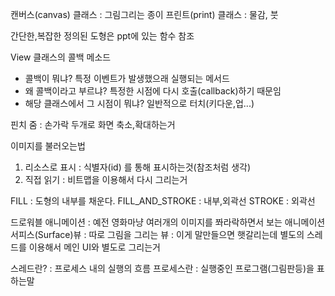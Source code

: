 
캔버스(canvas) 클래스 : 그림그리는 종이
프린트(print) 클래스 : 물감, 붓

간단한,복잡한 정의된 도형은 ppt에 있는 함수 참조

View 클래스의 콜백 메소드  
- 콜백이 뭐냐?   특정 이벤트가 발생했으래 실행되는 메서드
- 왜 콜백이라고 부르냐?   특정한 시점에 다시 호출(callback)하기 때문임
- 해당 클래스에서 그 시점이 뭐냐?  일반적으로  터치(키다운,업...)

핀치 줌 : 손가락 두개로 화면 축소,확대하는거

이미지를 불러오는법 
1. 리소스로 표시 : 식별자(id) 를 통해 표시하는것(참조처럼 생각)
2. 직접 읽기 : 비트맵을 이용해서 다시 그리는거

FILL  : 도형의 내부를 채운다.
FILL_AND_STROKE : 내부,외곽선
STROKE : 외곽선

드로워블 애니메이션 : 예전 영화마냥 여러개의 이미지를 쫘라락하면서 보는 애니메이션 
서피스(Surface)뷰 : 따로 그림을 그리는 뷰 : 이게 말만들으면 햇갈리는데 별도의 스레드를 이용해서 메인 UI와 별도로 그리는거

스레드란?  : 프로세스 내의 실행의 흐름
프로세스란 : 실행중인 프로그램(그림판등)을 표하는말